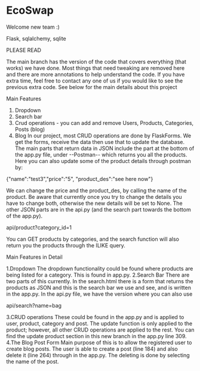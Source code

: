 # EcoSwap

Welcome new team :)

Flask, sqlalchemy, sqlite

PLEASE READ

The main branch has the version of the code that covers everything (that works) we have done. Most things that need tweaking are removed here and there are more annotations to help understand the code. If you have extra time, feel free to contact any one of us if you would like to see the previous extra code. See below for the main details about this project

Main Features
1.	Dropdown
2.	Search bar
3.	Crud operations - you can add and remove Users, Products, Categories, Posts (blog)
4.	Blog
In our project, most CRUD operations are done by FlaskForms. We get the forms, receive the data then use that to update the database. The main parts that return data in JSON include the part at the bottom of the app.py file, under --Postman-- which returns you all the products. Here you can also update some of the product details through postman by:

  {"name":"test3","price":"5", "product_des":"see here now"}

We can change the price and the product_des, by calling the name of the product. Be aware that currently once you try to change the details you have to change both, otherwise the new details will be set to None. The other JSON parts are in the api.py (and the search part towards the bottom of the app.py).

  api/product?category_id=1

You can GET products by categories, and the search function will also return you the products through the ILIKE query.

Main Features in Detail

1.Dropdown The dropdown functionality could be found where products are being listed for a category. This is found in app.py.
2.Search Bar There are two parts of this currently. In the search.html there is a form that returns the products as JSON and this is the search bar we use and see, and is written in the app.py. In the api.py file, we have the version where you can also use

  api/search?name=bag

3.CRUD operations 
These could be found in the app.py and is applied to user, product, category and post. The update function is only applied to the product; however, all other CRUD operations are applied to the rest. You can find the update product section in this new branch in the app.py line 309.
4.The Blog Post Form
Main purpose of this is to allow the registered user to create blog posts. The user is able to create a post (line 184) and also delete it (line 264) through in the app.py. The deleting is done by selecting the name of the post.

